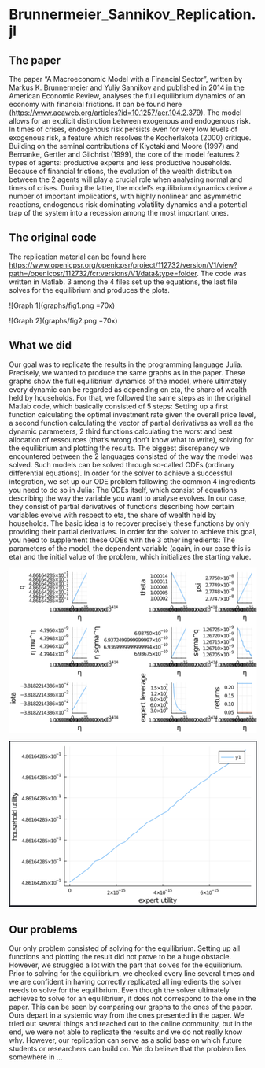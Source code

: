 # Brunnermeier_Sannikov_Replication.jl


## The paper

The paper “A Macroeconomic Model with a Financial Sector”, written by Markus K. Brunnermeier and Yuliy Sannikov and published in 2014 in the American Economic Review, analyses the full equilibrium dynamics of an economy with financial frictions. It can be found here (https://www.aeaweb.org/articles?id=10.1257/aer.104.2.379). The model allows for an explicit distinction between exogenous and endogenous risk. In times of crises, endogenous risk persists even for very low levels of exogenous risk, a feature which resolves the Kocherlakota (2000) critique. Building on the seminal contributions of Kiyotaki and Moore (1997) and Bernanke, Gertler and Gilchrist (1999), the core of the model features 2 types of agents: productive experts and less productive households. Because of financial frictions, the evolution of the wealth distribution between the 2 agents will play a crucial role when analysing normal and times of crises. During the latter, the model’s equilibrium dynamics derive a number of important implications, with highly nonlinear and asymmetric reactions, endogenous risk dominating volatility dynamics and a potential trap of the system into a recession among the most important ones.  

## The original code 

The replication material can be found here https://www.openicpsr.org/openicpsr/project/112732/version/V1/view?path=/openicpsr/112732/fcr:versions/V1/data&type=folder. The code was written in Matlab. 3 among the 4 files set up the equations, the last file solves for the equilibrium and produces the plots. 

![Graph 1](graphs/fig1.png =70x)

![Graph 2](graphs/fig2.png =70x)


## What we did 

Our goal was to replicate the results in the programming language Julia. Precisely, we wanted to produce the same graphs as in the paper. These graphs show the full equilibrium dynamics of the model, where ultimately every dynamic can be regarded as depending on eta, the share of wealth held by households. For that, we followed the same steps as in the original Matlab code, which basically consisted of 5 steps: Setting up a first function calculating the optimal investment rate given the overall price level, a second function calculating the vector of partial derivatives as well as the dynamic parameters, 2 third functions calculating the worst and best allocation of ressources (that’s wrong don’t know what to write), solving for the equilibrium and plotting the results. The biggest discrepancy we encountered between the 2 languages consisted of the way the model was solved. Such models can be solved through so-called ODEs (ordinary differential equations). In order for the solver to achieve a successful integration, we set up our ODE problem following the common 4 ingredients you need to do so in Julia: The ODEs itself, which consist of equations describing the way the variable you want to analyse evolves. In our case, they consist of partial derivatives of functions describing how certain variables evolve with respect to eta, the share of wealth held by households. The basic idea is to recover precisely these functions by only providing their partial derivatives. In order for the solver to achieve this goal, you need to supplement these ODEs with the 3 other ingredients: The parameters of the model, the dependent variable (again, in our case this is eta) and the initial value of the problem, which initializes the starting value. 


![Graph 3](graphs/fig3.png)

![Graph 4](graphs/fig4.png)


## Our problems 

Our only problem consisted of solving for the equilibrium. Setting up all functions and plotting the result did not prove to be a huge obstacle. However, we struggled a lot with the part that solves for the equilibrium. Prior to solving for the equilibrium, we checked every line several times and we are confident in having correctly replicated all ingredients the solver needs to solve for the equilibrium. Even though the solver ultimately achieves to solve for an equilibrium, it does not correspond to the one in the paper. This can be seen by comparing our graphs to the ones of the paper. Ours depart in a systemic way from the ones presented in the paper. We tried out several things and reached out to the online community, but in the end, we were not able to replicate the results and we do not really know why. However, our replication can serve as a solid base on which future students or researchers can build on. We do believe that the problem lies somewhere in …
